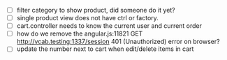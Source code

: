 - [ ] filter category to show product, did someone do it yet?
- [ ] single product view does not have ctrl or factory.
- [ ] cart.controller needs to know the current user and current order
- [ ] how do we remove the angular.js:11821 GET http://vcab.testing:1337/session 401 (Unauthorized) error on browser?
- [ ] update the number next to cart when edit/delete items in cart
